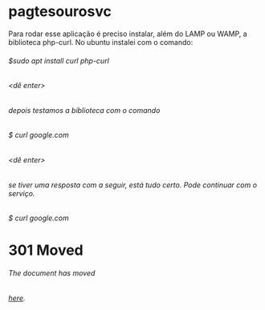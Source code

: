 # pagtesourosvc
Para rodar esse aplicação é preciso instalar, além do LAMP ou WAMP, a biblioteca php-curl.  No ubuntu instalei com o comando:
###### $sudo apt install curl php-curl
###### <dê enter>
###### depois testamos a biblioteca com o comando 
###### $ curl google.com
###### <dê enter>
###### se tiver uma resposta com a seguir, está tudo certo. Pode continuar com o serviço.
###### $ curl google.com
###### <HTML><HEAD><meta http-equiv="content-type" content="text/html;charset=utf-8">
###### <TITLE>301 Moved</TITLE></HEAD><BODY>
###### <H1>301 Moved</H1>
###### The document has moved
###### <A HREF="http://www.google.com/">here</A>.
###### </BODY></HTML>
